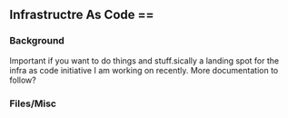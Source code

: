 ## Infrastructre As Code ==
### Background
Important if you want to do things and stuff.sically a landing spot for the infra as code initiative I am working on
recently. More documentation to follow?
### Files/Misc
